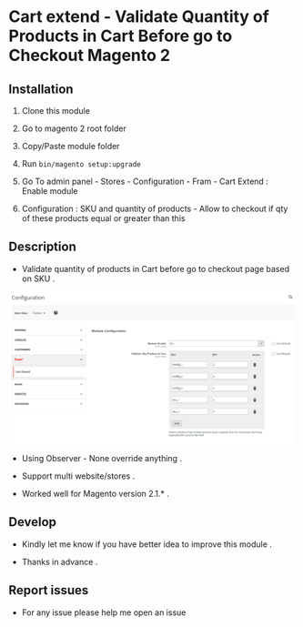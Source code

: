 # Cart extend - Validate Quantity of Products in Cart Before go to Checkout Magento 2

## Installation

1. Clone this module

2. Go to magento 2 root folder

3. Copy/Paste module folder

5. Run `bin/magento setup:upgrade`

6. Go To admin panel - Stores - Configuration - Fram - Cart Extend : Enable module

7. Configuration : SKU and quantity of products - Allow to checkout if qty of these products equal or greater than this

## Description

- Validate quantity of products in Cart before go to checkout page based on SKU .

![Alt text](images/cart_exend_conf.png?raw=true "Configuration")

- Using Observer  - None override anything .

- Support multi website/stores .

- Worked well for Magento version 2.1.* .

## Develop

- Kindly let me know if you have better idea to improve this module .

- Thanks in advance .

## Report issues
- For any issue please help me open an issue
